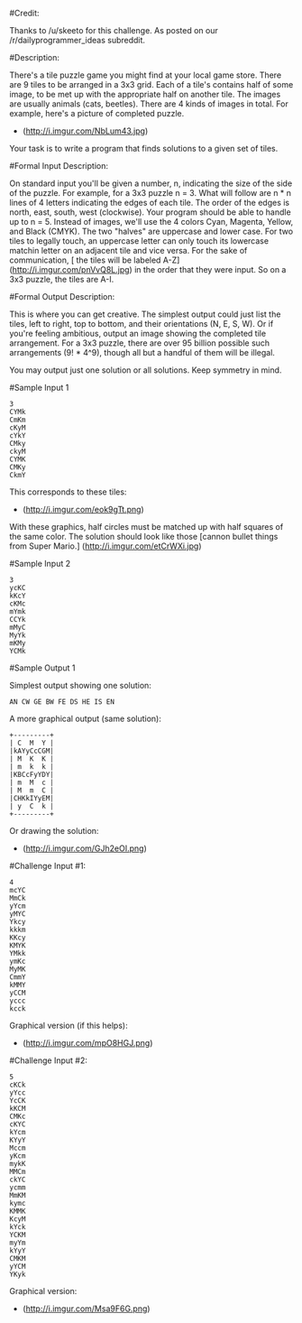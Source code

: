 #Credit:

Thanks to /u/skeeto for this challenge. As posted on our /r/dailyprogrammer_ideas subreddit.

#Description:

There's a tile puzzle game you might find at your local game store. There are 9 tiles to be arranged in a 3x3 grid. Each of a tile's contains half of some image, to be met up with the appropriate half on another tile. The images are usually animals (cats, beetles). There are 4 kinds of images in total. For example, here's a picture of completed puzzle.

* (http://i.imgur.com/NbLum43.jpg)

Your task is to write a program that finds solutions to a given set of tiles.

#Formal Input Description:

On standard input you'll be given a number, n, indicating the size of the side of the puzzle. For example, for a 3x3 puzzle n = 3. What will follow are n * n lines of 4 letters indicating the edges of each tile. The order of the edges is north, east, south, west (clockwise). Your program should be able to handle up to n = 5.
Instead of images, we'll use the 4 colors Cyan, Magenta, Yellow, and Black (CMYK). The two "halves" are uppercase and lower case. For two tiles to legally touch, an uppercase letter can only touch its lowercase matchin letter on an adjacent tile and vice versa.
For the sake of communication, [ the tiles will be labeled A-Z] (http://i.imgur.com/pnVvQ8L.jpg) in the order that they were input. So on a 3x3 puzzle, the tiles are A-I.

#Formal Output Description:

This is where you can get creative. The simplest output could just list the tiles, left to right, top to bottom, and their orientations (N, E, S, W). Or if you're feeling ambitious, output an image showing the completed tile arrangement. For a 3x3 puzzle, there are over 95 billion possible such arrangements (9! * 4^9), though all but a handful of them will be illegal.


You may output just one solution or all solutions. Keep symmetry in mind.

#Sample Input 1

    3
    CYMk
    CmKm
    cKyM
    cYkY
    CMky
    ckyM
    CYMK
    CMKy
    CkmY

This corresponds to these tiles:

* (http://i.imgur.com/eok9gTt.png)

With these graphics, half circles must be matched up with half squares of the same color. The solution should look like those [cannon bullet things from Super Mario.] (http://i.imgur.com/etCrWXi.jpg)

#Sample Input 2

    3
    ycKC
    kKcY
    cKMc
    mYmk
    CCYk
    mMyC
    MyYk
    mKMy
    YCMk

#Sample Output 1

Simplest output showing one solution:

    AN CW GE BW FE DS HE IS EN

A more graphical output (same solution):

    +---------+
    | C  M  Y |
    |kAYyCcCGM|
    | M  K  K |
    | m  k  k |
    |KBCcFyYDY|
    | m  M  c |
    | M  m  C |
    |CHKkIYyEM|
    | y  C  k |
    +---------+

Or drawing the solution:

* (http://i.imgur.com/GJh2eOI.png)

#Challenge Input #1:

    4
    mcYC
    MmCk
    yYcm
    yMYC
    Ykcy
    kkkm
    KKcy
    KMYK
    YMkk
    ymKc
    MyMK
    CmmY
    kMMY
    yCCM
    yccc
    kcck

Graphical version (if this helps):

* (http://i.imgur.com/mpO8HGJ.png)

#Challenge Input #2:

    5
    cKCk
    yYcc
    YcCK
    kKCM
    CMKc
    cKYC
    kYcm
    KYyY
    Mccm
    yKcm
    mykK
    MMCm
    ckYC
    ycmm
    MmKM
    kymc
    KMMK
    KcyM
    kYck
    YCKM
    myYm
    kYyY
    CMKM
    yYCM
    YKyk


Graphical version:

* (http://i.imgur.com/Msa9F6G.png)

